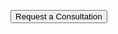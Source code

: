 <a href="/form/support-request/"><button class="btn btn-success">Request a Consultation</button></a> &nbsp;
